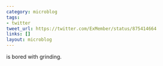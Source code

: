```yaml
---
category: microblog
tags:
- twitter
tweet_url: https://twitter.com/ExMember/status/875414664
links: []
layout: microblog
---
```

is bored with grinding.
